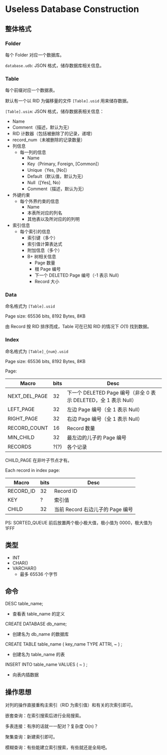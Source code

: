# Useless Database Construction

## 整体格式

### Folder

每个 Folder 对应一个数据库。

`database.udb`: JSON 格式，储存数据库相关信息。

### Table

每个前缀对应一个数据表。

默认有一个以 RID 为偏移量的文件 `[Table].usid` 用来储存数据。

`[Table].usim`: JSON 格式，储存数据表相关信息：

- Name
- Comment（描述，默认为无）
- RID 计数器（包括被删除了的记录，递增）
- record_num（未被删除的记录数量）
- 列信息
  - 每一列的信息
    - Name
    - Key（Primary, Foreign, [Common]）
    - Unique（Yes, [No]）
    - Default（默认值，默认为无）
    - Null（[Yes], No）
    - Comment（描述，默认为无）
- 外键约束
  - 每个外界约束的信息
    - Name
    - 本表所对应的列名
    - 其他表以及所对应的的列明
- 索引信息
  - 每个索引的信息
    - 索引键（多个）
    - 索引值计算表达式
    - 附加信息（多个）
    - B+ 树相关信息
      - Page 数量
      - 根 Page 编号
      - 下一个 DELETED Page 编号（-1 表示 Null）
      - Record 大小

### Data

命名格式为 `[Table].usid`

Page size: 65536 bits, 8192 Bytes, 8KB

由 Record 按 RID 排序而成，Table 可在已知 RID 的情况下 $O(1)$ 找到数据。

### Index

命名格式为 `[Table]_{num}.usid`

Page size: 65536 bits, 8192 Bytes, 8KB

Page:

| Macro            | bits  | Desc                                                         |
| ---------------- | ----- | ------------------------------------------------------------ |
| NEXT_DEL_PAGE    | 32    | 下一个 DELETED Page 编号（非全 0 表示 DELETED，全 1 表示 Null） |
| LEFT_PAGE        | 32    | 左边 Page 编号（全 1 表示 Null）                               |
| RIGHT_PAGE       | 32    | 右边 Page 编号（全 1 表示 Null）                               |
| RECORD_COUNT     | 16    | Record 数量                                                   |
| MIN_CHILD        | 32    | 最左边的儿子的 Page 编号                                       |
| RECORDS          | ?(?)  | 各个记录                                                      |

CHILD_PAGE 在非叶子节点才有。

Each record in index page:

| Macro           | bits | Desc                                                         |
| --------------- | ---- | ------------------------------------------------------------ |
| RECORD_ID       | 32   | Record ID                                                    |
| KEY             | ?    | 索引值                                                       |
| CHILD           | 32   | 当前 Record 右边儿子的 Page 编号                             |

PS: SORTED_QUEUE 前后放置两个极小极大值，极小值为 0000，极大值为 1FFF

## 类型

- INT
- CHAR()
- VARCHAR()
  - 最多 65536 个字节

## 命令

DESC table_name;

- 查看表 table_name 的定义

CREATE DATABASE db_name;

- 创建名为 db_name 的数据库

CREATE TABLE table_name ( key_name TYPE ATTRI, ~ ) ;

- 创建名为 table_name 的表

INSERT INTO table_name VALUES ( ~ ) ;

- 向表内插数据

## 操作思想

对列的操作直接重构主索引（RID 为索引值）和有关的次索引即可。

嵌套查询：在索引搜索后进行全局搜索。

多表连接：有序的话就一一配对？复杂度 O(n)？

聚集查询：新建索引即可。

模糊查询：有些能建立索引搜索，有些就还是全局吧。
